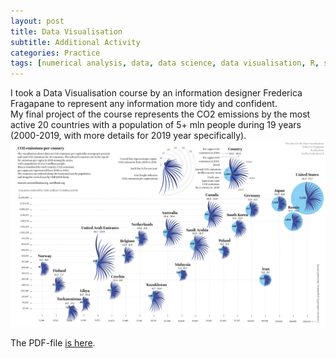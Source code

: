 ```yaml
---
layout: post
title: Data Visualisation
subtitle: Additional Activity
categories: Practice
tags: [numerical analysis, data, data science, data visualisation, R, scatterplot]
---
```


I took a Data Visualisation course by an information designer Frederica Fragapane to represent any information more tidy and confident. <br>
My final project of the course represents the CO2 emissions by the most active 20 countries with a population of 5+ mln people during 19 years (2000-2019, with more details for 2019 year specifically). <br>
 ![Emissions](/assets/images/banners/Emissions_small.jpg)<br>

The PDF-file [is here](https://github.com/Vasilisalook/vasilisalook.github.io/blob/main/Emissions.pdf).
